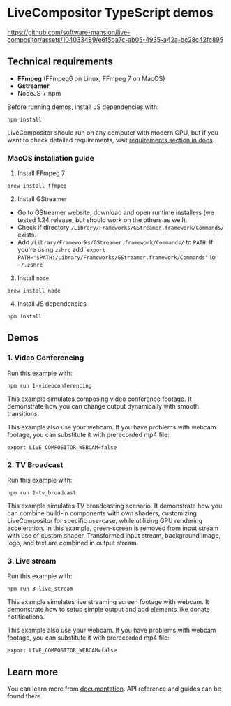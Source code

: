 # LiveCompositor TypeScript demos

https://github.com/software-mansion/live-compositor/assets/104033489/e6f5ba7c-ab05-4935-a42a-bc28c42fc895

## Technical requirements

- **FFmpeg** (FFmpeg6 on Linux, FFmpeg 7 on MacOS)
- **Gstreamer**
- NodeJS + npm

Before running demos, install JS dependencies with:

```console
npm install
```
LiveCompositor should run on any computer with modern GPU, but if you want to check detailed requirements, visit [requirements section in docs](https://compositor.live/docs/deployment/requirements).

### MacOS installation guide

1. Install FFmpeg 7
```console
brew install ffmpeg
```

2. Install GStreamer

- Go to GStreamer website, download and open runtime installers (we tested 1.24 release, but should work on the others as well).
- Check if directory `/Library/Frameworks/GStreamer.framework/Commands/` exists.
- Add `/Library/Frameworks/GStreamer.framework/Commands/` to `PATH`.
If you're using `zshrc` add: `export PATH="$PATH:/Library/Frameworks/GStreamer.framework/Commands"` to `~/.zshrc`

3. Install `node`

```console
brew install node
```

4. Install JS dependencies

```console
npm install
```

## Demos

### 1. Video Conferencing

Run this example with:

```console
npm run 1-videoconferencing
```

This example simulates composing video conference footage.
It demonstrate how you can change output dynamically with smooth transitions.

This example also use your webcam. If you have problems with webcam footage, you can substitute it with prerecorded mp4 file:

```console
export LIVE_COMPOSITOR_WEBCAM=false
```

### 2. TV Broadcast

Run this example with:

```console
npm run 2-tv_broadcast
```

This example simulates TV broadcasting scenario.
It demonstrate how you can combine build-in components with own shaders, customizing LiveCompositor for specific use-case, while utilizing GPU rendering acceleration.
In this example, green-screen is removed from input stream with use of custom shader. Transformed input stream, background image, logo, and text are combined in output stream.

### 3. Live stream

Run this example with:

```console
npm run 3-live_stream
```

This example simulates live streaming screen footage with webcam.
It demonstrate how to setup simple output and add elements like donate notifications.

This example also use your webcam. If you have problems with webcam footage, you can substitute it with prerecorded mp4 file:

```console
export LIVE_COMPOSITOR_WEBCAM=false
```

## Learn more

You can learn more from [documentation](https://compositor.live/docs/intro).
API reference and guides can be found there.
